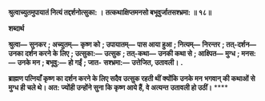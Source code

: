 **श्रुत्वाच्युतमुपायातं नित्यं तद्दर्शनोत्सुका: ।** **तत्कथाक्षिप्तमनसो बभूवुर्जातसश्भ्रमा: ॥ १८॥** 

**शब्दार्थ** 

**श्रुत्वा—** **सुनकर** **; अच्युतम्—** **कृष्ण को** **; उपायातम्—** **पास आया हुआ** **; नित्यम्—** **निरन्तर** **; तत्-दर्शन—** **उनका दर्शन करने के** **लिए** **; उत्सुका:—** **उत्सुक** **; तत्-कथा—** **उनकी कथा से** **; आक्ष्पित—** **मुग्ध** **; मनस:—** **उनके मन** **; बभूवु:—** **हो गईं** **; जात-** **सश्भ्रमा:—** **उत्तेजित, उतावली।** **.** 

**ब्राह्मण पत्नियाँ कृष्ण का दर्शन करने के लिए सदैव उत्सुक रहती थीं क्योंकि उनके मन** **भगवान् की कथाओं से मुग्ध ही चले थे। अत: ज्योंही उन्होंने सुना कि कृष्ण आये हैं, वे अत्यन्त** **उतावली हो उठीं।** **** 